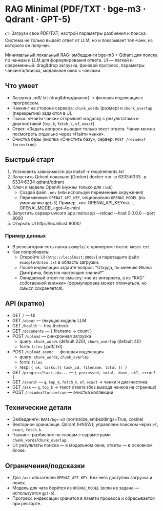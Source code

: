 # RAG Minimal (PDF/TXT · bge-m3 · Qdrant · GPT-5)

👉 Загрузи свои PDF/TXT, настрой параметры разбиения и поиска. Система не только выдаёт ответ от LLM, но и показывает топ‑чанк, из которого он получен.

Минимальный локальный RAG: эмбеддинги bge‑m3 + Qdrant для поиска по чанкам и LLM для формулирования ответа. 
UI — лёгкий и современный: drag&drop загрузка, фоновой прогресс, параметры чанкинга/поиска, модальное окно с чанками.

## Что умеет
- Загрузка .pdf/.txt (drag&drop/диалог) → фоновая индексация с прогрессом.
- Чанкинг на стороне сервера: `chunk_words` (размер) и `chunk_overlap` (перекрытие) задаются в UI.
- Поиск: «Найти чанки» открывает модалку с результатами и диагностикой (`top_k`, `fetch_k`, `ef`, `exact`).
- Ответ: «Задать вопрос» выводит только текст ответа. Чанки можно посмотреть отдельно через «Найти чанки».
- Очистка базы (кнопка «Очистить базу», сервер: `POST /reindex?force=true`).

## Быстрый старт
1) Установить зависимости
   pip install -r requirements.txt
2) Запустить Qdrant локально (Docker)
   docker run -p 6333:6333 -p 6334:6334 qdrant/qdrant
3) Ключ и модель OpenAI (нужны только для `/ask`)
   - Создай файл `.env` (или используй переменные окружения)
   - Переменные: `OPENAI_API_KEY`, опционально `OPENAI_MODEL` (по умолчанию `gpt-5`)
   Пример `.env`:
   OPENAI_API_KEY=sk-...
   OPENAI_MODEL=gpt-4o-mini
4) Запустить сервер
   uvicorn app.main:app --reload --host 0.0.0.0 --port 8000
5) Открыть UI
   http://localhost:8000/

### Пример данных
- В репозитории есть папка `example/` с примером текста: `Anton.txt`.
- Как попробовать:
  - Откройте UI (`http://localhost:8000/`) и перетащите файл `example/Anton.txt` в область загрузки.
  - После индексации задайте вопрос:
    "Откуда, по мнению Ивана Дмитрича, берутся настоящие знания?"
  - Ожидаемый ответ по смыслу: «не из интернета, а из “RAG” собственной книжки» (формулировка может отличаться, но смысл сохраняется).

## API (кратко)
- GET `/` — UI
- GET `/about` — текущая модель LLM
- GET `/health` — healthcheck
- GET `/documents` — { filename → count }
- POST `/upload` — синхронная загрузка
  - query: `chunk_words` (default 220), `chunk_overlap` (default 40)
  - form: `files` (.pdf/.txt)
- POST `/upload_async` — фоновая индексация
  - query: `chunk_words`, `chunk_overlap`
  - form: `files`
  - resp: `{ ok, tasks:[{ task_id, filename, total }] }`
- GET `/progress?task_id=...` — `{ processed, total, done, ok?, error? }`
- GET `/search` — `q`, `top_k`, `fetch_k`, `ef`, `exact` → чанки и диагностика
- GET `/ask` — `q`, `top_k` → текст ответа (без вывода чанков на странице)
- POST `/reindex?force=true` — очистка коллекции

## Технические детали
- Эмбеддинги: `BAAI/bge-m3` (normalize_embeddings=True, cosine)
- Векторное хранилище: Qdrant (HNSW); управляем поиском через `ef`, `exact`, `fetch_k`.
- Чанкинг: разбиение по словам с параметрами `chunk_words`/`chunk_overlap`.
- UI: результаты поиска — в модальном окне; ответы — в основном блоке.

## Ограничения/подсказки
- Для `/ask` обязателен `OPENAI_API_KEY`. Без него доступны загрузка и поиск.
- Модель для чата берётся из `OPENAI_MODEL` (если не задана — используется `gpt-5`).
- Прогресс индексации хранится в памяти процесса и сбрасывается при рестарте.


